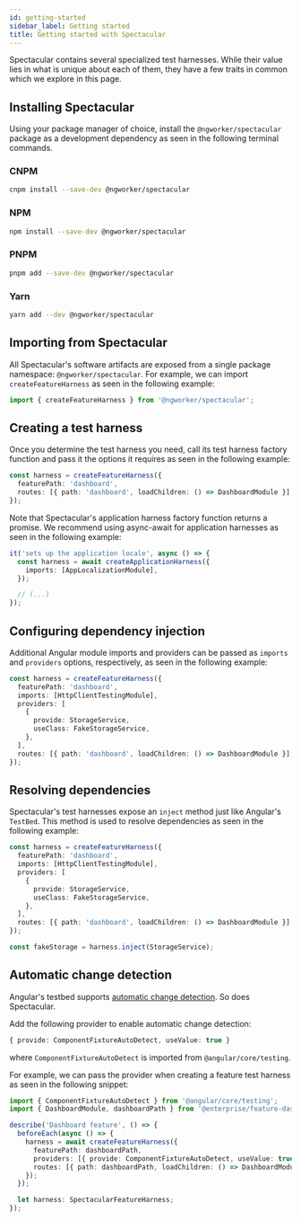 ```yaml
---
id: getting-started
sidebar_label: Getting started
title: Getting started with Spectacular
---
```


Spectacular contains several specialized test harnesses. While their value lies
in what is unique about each of them, they have a few traits in common which we
explore in this page.

## Installing Spectacular

Using your package manager of choice, install the `@ngworker/spectacular`
package as a development dependency as seen in the following terminal commands.

### CNPM

```bash
cnpm install --save-dev @ngworker/spectacular
```

### NPM

```bash
npm install --save-dev @ngworker/spectacular
```

### PNPM

```bash
pnpm add --save-dev @ngworker/spectacular
```

### Yarn

```bash
yarn add --dev @ngworker/spectacular
```

## Importing from Spectacular

All Spectacular's software artifacts are exposed from a single package
namespace: `@ngworker/spectacular`. For example, we can import
`createFeatureHarness` as seen in the following example:

```ts
import { createFeatureHarness } from '@ngworker/spectacular';
```

## Creating a test harness

Once you determine the test harness you need, call its test harness factory
function and pass it the options it requires as seen in the following example:

```ts {2-3}
const harness = createFeatureHarness({
  featurePath: 'dashboard',
  routes: [{ path: 'dashboard', loadChildren: () => DashboardModule }],
});
```

Note that Spectacular's application harness factory function returns a promise.
We recommend using async-await for application harnesses as seen in the
following example:

```ts {1-2}
it('sets up the application locale', async () => {
  const harness = await createApplicationHarness({
    imports: [AppLocalizationModule],
  });

  // (...)
});
```

## Configuring dependency injection

Additional Angular module imports and providers can be passed as `imports` and
`providers` options, respectively, as seen in the following example:

```ts {4-10}
const harness = createFeatureHarness({
  featurePath: 'dashboard',
  imports: [HttpClientTestingModule],
  providers: [
    {
      provide: StorageService,
      useClass: FakeStorageService,
    },
  ],
  routes: [{ path: 'dashboard', loadChildren: () => DashboardModule }],
});
```

## Resolving dependencies

Spectacular's test harnesses expose an `inject` method just like Angular's
`TestBed`. This method is used to resolve dependencies as seen in the following
example:

```ts {13}
const harness = createFeatureHarness({
  featurePath: 'dashboard',
  imports: [HttpClientTestingModule],
  providers: [
    {
      provide: StorageService,
      useClass: FakeStorageService,
    },
  ],
  routes: [{ path: 'dashboard', loadChildren: () => DashboardModule }],
});

const fakeStorage = harness.inject(StorageService);
```

## Automatic change detection

Angular's testbed supports
[automatic change detection](https://angular.io/guide/testing-components-scenarios#automatic-change-detection).
So does Spectacular.

Add the following provider to enable automatic change detection:

```ts
{ provide: ComponentFixtureAutoDetect, useValue: true }
```

where `ComponentFixtureAutoDetect` is imported from `@angular/core/testing`.

For example, we can pass the provider when creating a feature test harness as
seen in the following snippet:

```ts {9}
import { ComponentFixtureAutoDetect } from '@angular/core/testing';
import { DashboardModule, dashboardPath } from '@enterprise/feature-dashboard';

describe('Dashboard feature', () => {
  beforeEach(async () => {
    harness = await createFeatureHarness({
      featurePath: dashboardPath,
      providers: [{ provide: ComponentFixtureAutoDetect, useValue: true }],
      routes: [{ path: dashboardPath, loadChildren: () => DashboardModule }],
    });
  });

  let harness: SpectacularFeatureHarness;
});
```
